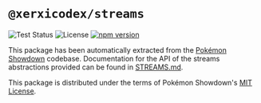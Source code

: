 # `@xerxicodex/streams`

![Test Status](https://github.com/pkmn/ps/workflows/Tests/badge.svg)
![License](https://img.shields.io/badge/License-MIT-blue.svg)
[![npm version](https://img.shields.io/npm/v/@xerxicodex/streams.svg)](https://www.npmjs.com/package/@xerxicodex/streams)

This package has been automatically extracted from the [Pokémon
Showdown](https://github.com/smogon/pokemon-showdown) codebase. Documentation for the API of the
streams abstractions provided can be found in
[STREAMS.md](https://github.com/smogon/pokemon-showdown/blob/master/lib/STREAMS.md).

This package is distributed under the terms of Pokémon Showdown's [MIT License](LICENSE).
